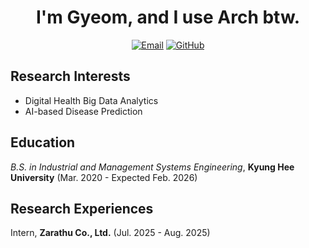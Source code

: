 <div align="center">

# I'm Gyeom, and I use Arch btw.

[![Email](https://img.shields.io/badge/hbgyeom-D14836?style=flat&logo=gmail&logoColor=white)](mailto:hbgyeom@gmail.com)
[![GitHub](https://img.shields.io/badge/hbgyeom1-181717?style=flat&logo=github&logoColor=white)](https://github.com/hbgyeom1)

</div>

## Research Interests
- Digital Health Big Data Analytics
- AI-based Disease Prediction

## Education
*B.S. in Industrial and Management Systems Engineering*, **Kyung Hee University** (Mar. 2020 - Expected Feb. 2026)

## Research Experiences
Intern, **Zarathu Co., Ltd.** (Jul. 2025 - Aug. 2025)
